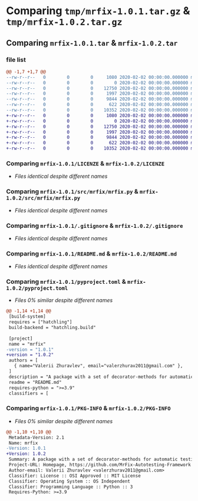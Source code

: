 # Comparing `tmp/mrfix-1.0.1.tar.gz` & `tmp/mrfix-1.0.2.tar.gz`

## Comparing `mrfix-1.0.1.tar` & `mrfix-1.0.2.tar`

### file list

```diff
@@ -1,7 +1,7 @@
--rw-r--r--   0        0        0     1080 2020-02-02 00:00:00.000000 mrfix-1.0.1/LICENZE
--rw-r--r--   0        0        0        0 2020-02-02 00:00:00.000000 mrfix-1.0.1/src/mrfix/__init__.py
--rw-r--r--   0        0        0    12750 2020-02-02 00:00:00.000000 mrfix-1.0.1/src/mrfix/mrfix.py
--rw-r--r--   0        0        0     1997 2020-02-02 00:00:00.000000 mrfix-1.0.1/.gitignore
--rw-r--r--   0        0        0     9844 2020-02-02 00:00:00.000000 mrfix-1.0.1/README.md
--rw-r--r--   0        0        0      622 2020-02-02 00:00:00.000000 mrfix-1.0.1/pyproject.toml
--rw-r--r--   0        0        0    10352 2020-02-02 00:00:00.000000 mrfix-1.0.1/PKG-INFO
+-rw-r--r--   0        0        0     1080 2020-02-02 00:00:00.000000 mrfix-1.0.2/LICENZE
+-rw-r--r--   0        0        0        0 2020-02-02 00:00:00.000000 mrfix-1.0.2/src/mrfix/__init__.py
+-rw-r--r--   0        0        0    12750 2020-02-02 00:00:00.000000 mrfix-1.0.2/src/mrfix/mrfix.py
+-rw-r--r--   0        0        0     1997 2020-02-02 00:00:00.000000 mrfix-1.0.2/.gitignore
+-rw-r--r--   0        0        0     9844 2020-02-02 00:00:00.000000 mrfix-1.0.2/README.md
+-rw-r--r--   0        0        0      622 2020-02-02 00:00:00.000000 mrfix-1.0.2/pyproject.toml
+-rw-r--r--   0        0        0    10352 2020-02-02 00:00:00.000000 mrfix-1.0.2/PKG-INFO
```

### Comparing `mrfix-1.0.1/LICENZE` & `mrfix-1.0.2/LICENZE`

 * *Files identical despite different names*

### Comparing `mrfix-1.0.1/src/mrfix/mrfix.py` & `mrfix-1.0.2/src/mrfix/mrfix.py`

 * *Files identical despite different names*

### Comparing `mrfix-1.0.1/.gitignore` & `mrfix-1.0.2/.gitignore`

 * *Files identical despite different names*

### Comparing `mrfix-1.0.1/README.md` & `mrfix-1.0.2/README.md`

 * *Files identical despite different names*

### Comparing `mrfix-1.0.1/pyproject.toml` & `mrfix-1.0.2/pyproject.toml`

 * *Files 0% similar despite different names*

```diff
@@ -1,14 +1,14 @@
 [build-system] 
 requires = ["hatchling"] 
 build-backend = "hatchling.build"
 
 [project] 
 name = "mrfix"
-version = "1.0.1"
+version = "1.0.2"
 authors = [   
   { name="Valerii Zhuravlev", email="valerzhurav2011@gmail.com" },
 ] 
 description = "A package with a set of decorator-methods for automatic testing of the user interface using Python + Selenium"
 readme = "README.md" 
 requires-python = ">=3.9"
 classifiers = [
```

### Comparing `mrfix-1.0.1/PKG-INFO` & `mrfix-1.0.2/PKG-INFO`

 * *Files 0% similar despite different names*

```diff
@@ -1,10 +1,10 @@
 Metadata-Version: 2.1
 Name: mrfix
-Version: 1.0.1
+Version: 1.0.2
 Summary: A package with a set of decorator-methods for automatic testing of the user interface using Python + Selenium
 Project-URL: Homepage, https://github.com/MrFix-Autotesting-Framework
 Author-email: Valerii Zhuravlev <valerzhurav2011@gmail.com>
 Classifier: License :: OSI Approved :: MIT License
 Classifier: Operating System :: OS Independent
 Classifier: Programming Language :: Python :: 3
 Requires-Python: >=3.9
```

